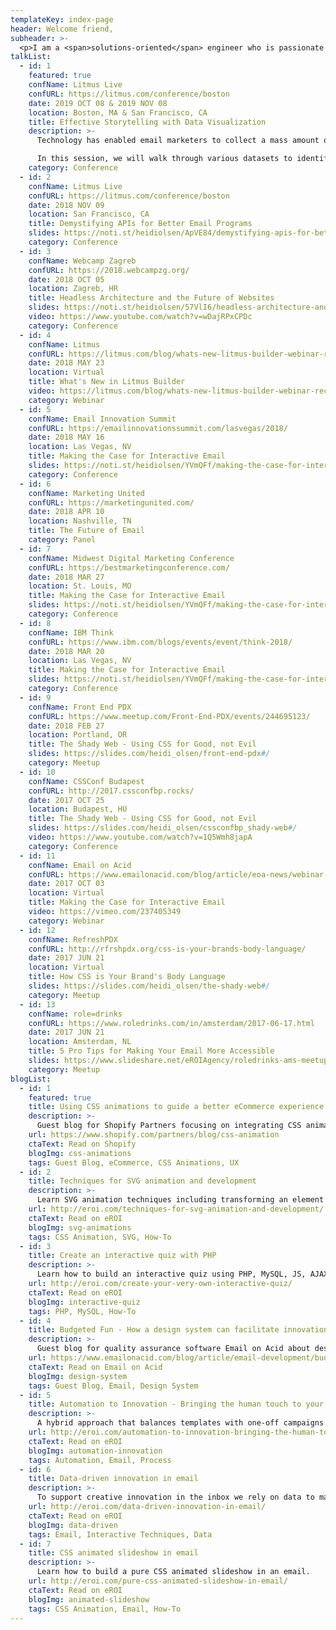 ```yaml
---
templateKey: index-page
header: Welcome friend,
subheader: >-
  <p>I am a <span>solutions-oriented</span> engineer who is passionate about structuring, iterating, <br>and nuturing systems of <span>community</span> & <span>code</span>.</p>
talkList:
  - id: 1
    featured: true
    confName: Litmus Live
    confURL: https://litmus.com/conference/boston
    date: 2019 OCT 08 & 2019 NOV 08
    location: Boston, MA & San Francisco, CA
    title: Effective Storytelling with Data Visualization
    description: >-
      Technology has enabled email marketers to collect a mass amount of data about our subscribers, but having all of this data doesn’t make it easier to communicate - it makes it harder to know what’s relevant. Being able to visualize that data to tell a story, however, can not only provide an informative experience, it can also help drive the actions we want our subscribers to take.

      In this session, we will walk through various datasets to identify stories that can provide value to our subscribers as well as explore the science of how people perceive data to remove irrelevant information to assist in better understanding. We will leverage principles of visual perception to design appropriate data visualizations for our emails, as well review code snippets that will help build these experiences using HTML, CSS, and even animation as a progressive enhancement.
    category: Conference
  - id: 2
    confName: Litmus Live
    confURL: https://litmus.com/conference/boston
    date: 2018 NOV 09
    location: San Francisco, CA
    title: Demystifying APIs for Better Email Programs
    slides: https://noti.st/heidiolsen/ApVE84/demystifying-apis-for-better-email-programs
    category: Conference
  - id: 3
    confName: Webcamp Zagreb
    confURL: https://2018.webcampzg.org/
    date: 2018 OCT 05
    location: Zagreb, HR
    title: Headless Architecture and the Future of Websites
    slides: https://noti.st/heidiolsen/57VlI6/headless-architecture-and-the-future-of-websites
    video: https://www.youtube.com/watch?v=wDajRPxCPDc
    category: Conference
  - id: 4
    confName: Litmus
    confURL: https://litmus.com/blog/whats-new-litmus-builder-webinar-recording
    date: 2018 MAY 23
    location: Virtual
    title: What's New in Litmus Builder
    video: https://litmus.com/blog/whats-new-litmus-builder-webinar-recording
    category: Webinar
  - id: 5
    confName: Email Innovation Summit
    confURL: https://emailinnovationssummit.com/lasvegas/2018/
    date: 2018 MAY 16
    location: Las Vegas, NV
    title: Making the Case for Interactive Email
    slides: https://noti.st/heidiolsen/YVmQFf/making-the-case-for-interactive-email-what-s-possible-beautiful-and-relevant
    category: Conference
  - id: 6
    confName: Marketing United
    confURL: https://marketingunited.com/
    date: 2018 APR 10
    location: Nashville, TN
    title: The Future of Email
    category: Panel
  - id: 7
    confName: Midwest Digital Marketing Conference
    confURL: https://bestmarketingconference.com/
    date: 2018 MAR 27
    location: St. Louis, MO
    title: Making the Case for Interactive Email
    slides: https://noti.st/heidiolsen/YVmQFf/making-the-case-for-interactive-email-what-s-possible-beautiful-and-relevant
    category: Conference
  - id: 8
    confName: IBM Think
    confURL: https://www.ibm.com/blogs/events/event/think-2018/
    date: 2018 MAR 20
    location: Las Vegas, NV
    title: Making the Case for Interactive Email
    slides: https://noti.st/heidiolsen/YVmQFf/making-the-case-for-interactive-email-what-s-possible-beautiful-and-relevant
    category: Conference
  - id: 9
    confName: Front End PDX
    confURL: https://www.meetup.com/Front-End-PDX/events/244695123/
    date: 2018 FEB 27
    location: Portland, OR
    title: The Shady Web - Using CSS for Good, not Evil
    slides: https://slides.com/heidi_olsen/front-end-pdx#/
    category: Meetup
  - id: 10
    confName: CSSConf Budapest
    confURL: http://2017.cssconfbp.rocks/
    date: 2017 OCT 25
    location: Budapest, HU
    title: The Shady Web - Using CSS for Good, not Evil
    slides: https://slides.com/heidi_olsen/cssconfbp_shady-web#/
    video: https://www.youtube.com/watch?v=1Q5Wmh8japA
    category: Conference
  - id: 11
    confName: Email on Acid
    confURL: https://www.emailonacid.com/blog/article/eoa-news/webinar-recap-making-the-case-for-interactive-email-whats-possible-beautifu/
    date: 2017 OCT 03
    location: Virtual
    title: Making the Case for Interactive Email
    video: https://vimeo.com/237405349
    category: Webinar
  - id: 12
    confName: RefreshPDX
    confURL: http://rfrshpdx.org/css-is-your-brands-body-language/
    date: 2017 JUN 21
    location: Virtual
    title: How CSS is Your Brand's Body Language
    slides: https://slides.com/heidi_olsen/the-shady-web#/
    category: Meetup
  - id: 13
    confName: role=drinks
    confURL: https://www.roledrinks.com/in/amsterdam/2017-06-17.html
    date: 2017 JUN 21
    location: Amsterdam, NL
    title: 5 Pro Tips for Making Your Email More Accessible
    slides: https://www.slideshare.net/eROIAgency/roledrinks-ams-meetup-5-pro-tips-for-making-your-email-more-accessible
    category: Meetup
blogList:
  - id: 1
    featured: true
    title: Using CSS animations to guide a better eCommerce experience
    description: >-
      Guest blog for Shopify Partners focusing on integrating CSS animations that help enhance the user experience.
    url: https://www.shopify.com/partners/blog/css-animation
    ctaText: Read on Shopify
    blogImg: css-animations
    tags: Guest Blog, eCommerce, CSS Animations, UX
  - id: 2
    title: Techniques for SVG animation and development
    description: >-
      Learn SVG animation techniques including transforming an element on an x- and y-axis, blinking, hover states, clipping paths and scrolling backgrounds.
    url: http://eroi.com/techniques-for-svg-animation-and-development/
    ctaText: Read on eROI
    blogImg: svg-animations
    tags: CSS Animation, SVG, How-To
  - id: 3
    title: Create an interactive quiz with PHP
    description: >-
      Learn how to build an interactive quiz using PHP, MySQL, JS, AJAX, and a little bit of fun.
    url: http://eroi.com/create-your-very-own-interactive-quiz/
    ctaText: Read on eROI
    blogImg: interactive-quiz
    tags: PHP, MySQL, How-To
  - id: 4
    title: Budgeted Fun - How a design system can facilitate innovation
    description: >-
      Guest blog for quality assurance software Email on Acid about design systems for email campaigns.
    url: https://www.emailonacid.com/blog/article/email-development/budgeted-fun-how-a-design-system-can-facilitate-innovation/
    ctaText: Read on Email on Acid
    blogImg: design-system
    tags: Guest Blog, Email, Design System
  - id: 5
    title: Automation to Innovation - Bringing the human touch to your email program
    description: >-
      A hybrid approach that balances templates with one-off campaigns leads to sustainable, scalable email programs that work for internal brand and agency teams.
    url: http://eroi.com/automation-to-innovation-bringing-the-human-touch-to-your-email-program/
    ctaText: Read on eROI
    blogImg: automation-innovation
    tags: Automation, Email, Process
  - id: 6
    title: Data-driven innovation in email
    description: >-
      To support creative innovation in the inbox we rely on data to make smart choices that help us reach our goals to deliver a message to all subscribers.
    url: http://eroi.com/data-driven-innovation-in-email/
    ctaText: Read on eROI
    blogImg: data-driven
    tags: Email, Interactive Techniques, Data
  - id: 7
    title: CSS animated slideshow in email
    description: >-
      Learn how to build a pure CSS animated slideshow in an email.
    url: http://eroi.com/pure-css-animated-slideshow-in-email/
    ctaText: Read on eROI
    blogImg: animated-slideshow
    tags: CSS Animation, Email, How-To
---
```

